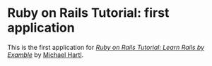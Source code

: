 # Ruby on Rails Tutorial: first application

This is the first application for
[*Ruby on Rails Tutorial: Learn Rails by Examble*](http://railstutorial.org/)
by [Michael Hartl](http://michaelhartl.com/).
